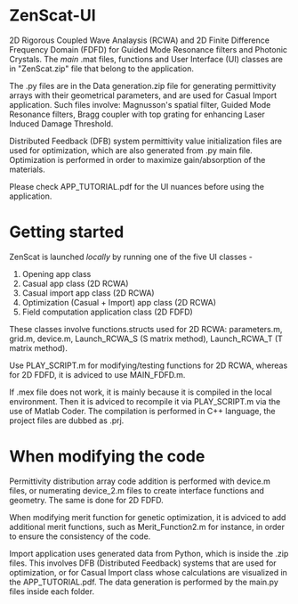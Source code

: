 # ZenScat-UI

2D Rigorous Coupled Wave Analaysis (RCWA) and 2D Finite Difference Frequency Domain (FDFD) for Guided Mode Resonance filters and Photonic Crystals.
The _main_ .mat files, functions and User Interface (UI) classes are in "ZenScat.zip" file that belong to the application.

The .py files are in the Data generation.zip file for generating permittivity arrays with their geometrical parameters, and are used for Casual Import application. Such files involve: Magnusson's spatial filter, Guided Mode Resonance filters, Bragg coupler with top grating for enhancing Laser Induced Damage Threshold.

Distributed Feedback (DFB) system permittivity value initialization files are used for optimization, which are also generated from .py main file. Optimization is performed in order to maximize gain/absorption of the materials.

Please check APP_TUTORIAL.pdf for the UI nuances before using the application.

# Getting started

ZenScat is launched _locally_ by running one of the five UI classes - 
1. Opening app class
2. Casual app class (2D RCWA)
3. Casual import app class (2D RCWA)
4. Optimization (Casual + Import) app class (2D RCWA)
5. Field computation application class (2D FDFD)

These classes involve functions.structs used for 2D RCWA:
parameters.m, grid.m, device.m, Launch_RCWA_S (S matrix method), Launch_RCWA_T (T matrix method).

Use PLAY_SCRIPT.m for modifying/testing functions for 2D RCWA, whereas for 2D FDFD, it is adviced to use MAIN_FDFD.m.

If .mex file does not work, it is mainly because it is compiled in the local environment. Then it is adviced to recompile it via PLAY_SCRIPT.m via the use of Matlab Coder. The compilation is performed in C++ language, the project files are dubbed as .prj.

# When modifying the code
Permittivity distribution array code addition is performed with device.m files, or numerating device_2.m files to create interface functions and geometry. The same is done for 2D FDFD.

When modifying merit function for genetic optimization, it is adviced to add additional merit functions, such as Merit_Function2.m for instance, in order to ensure the consistency of the code.

Import application uses generated data from Python, which is inside the .zip files. This involves DFB (Distributed Feedback) systems that are used for optimization, or for Casual Import class whose calculations are visualized in the APP_TUTORIAL.pdf. The data generation is performed by the main.py files inside each folder.




